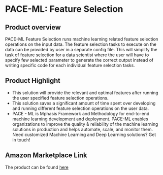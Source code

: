 # PACE-ML: Feature Selection

## Product overview

PACE-ML Feature Selection runs machine learning related feature selection operations on the input data. The feature selection tasks to execute on the data can be provided by user in a separate config file. This will simplify the task of feature selection for a data scientist where the user will have to specify few selected parameter to generate the correct output instead of writing specific code for each individual feature selection tasks.

## Product Highlight

* This solution will provide the relevant and optimal features after running the user specified feature selection operations.
* This solution saves a significant amount of time spent over developing and running different feature selection operations on the user data.
* PACE - ML is Mphasis Framework and Methodology for end-to-end machine learning development and deployment. PACE-ML enables organizations to improve the quality & reliability of the machine learning solutions in production and helps automate, scale, and monitor them. Need customized Machine Learning and Deep Learning solutions? Get in touch!

## Amazon Marketplace Link
The product can be found [here](https://aws.amazon.com/marketplace/pp/prodview-vbt4ynk4k4ziu)
